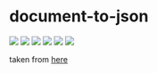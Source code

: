 # document-to-json

[![](https://img.shields.io/travis/ramitos/document-to-json.svg)](https://travis-ci.org/ramitos/document-to-json) [![](https://img.shields.io/codeclimate/coverage/github/ramitos/document-to-json.svg)](https://codeclimate.com/github/ramitos/document-to-json/coverage) [![](https://img.shields.io/npm/v/document-to-json.svg)](https://www.npmjs.com/package/@ramitos/document-to-json) [![](https://img.shields.io/david/ramitos/document-to-json.svg)](https://david-dm.org/ramitos/document-to-json) [![](https://img.shields.io/codeclimate/github/ramitos/document-to-json.svg)](https://codeclimate.com/github/ramitos/document-to-json) [![](https://img.shields.io/npm/l/document-to-json.svg)](https://www.npmjs.com/package/@ramitos/document-to-json)


taken from [here](http://stackoverflow.com/questions/12980648/map-html-to-json)